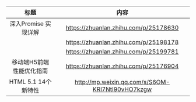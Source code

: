 

|       标题        |                    内容                    |
| :-------------: | :--------------------------------------: |
| 深入Promise 实现详解  |  https://zhuanlan.zhihu.com/p/25178630   |
|                 |  https://zhuanlan.zhihu.com/p/25198178   |
|                 |  https://zhuanlan.zhihu.com/p/25199781   |
|  移动端H5前端性能优化指南  |  https://zhuanlan.zhihu.com/p/25176904   |
| HTML 5.1 14个新特性 | http://mp.weixin.qq.com/s/S6OM-KRl7NtI90vHO7kzgw |

